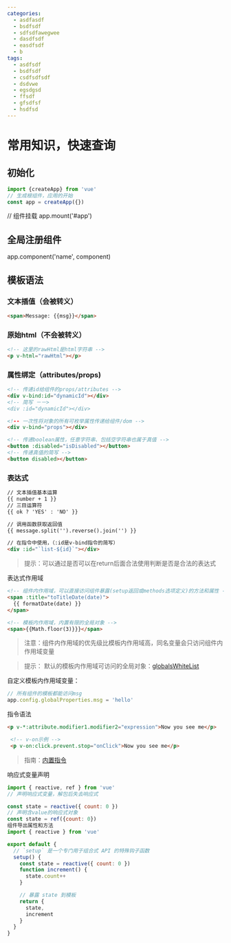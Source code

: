 ```yaml
---
categories:
  - asdfasdf
  - bsdfsdf
  - sdfsdfawegwee
  - dasdfsdf
  - easdfsdf
  - b
tags:
  - asdfsdf
  - bsdfsdf
  - csdfsdfsdf
  - dsdvwe
  - egsdgsd
  - ffsdf
  - gfsdfsf
  - hsdfsd
---
```


# 常用知识，快速查询
## 初始化
```js
import {createApp} from 'vue'
// 生成根组件，应用的开始
const app = createApp({})
```
// 组件挂载
app.mount('#app')
## 全局注册组件
app.component('name', component)
## 模板语法
### 文本插值（会被转义）
```html
<span>Message: {{msg}}</span>
```
### 原始html（不会被转义）
```html
<!-- 这里的rawHtml是html字符串 -->
<p v-html="rawHtml"></p>
```
### 属性绑定（attributes/props)
```html
<!-- 传递id给组件的props/attributes -->
<div v-bind:id="dynamicId"></div>
<!-- 简写 －－>
<div :id="dynamicId"></div>

<!-- 一次性将对象的所有可枚举属性传递给组件/dom -->
<div v-bind="props"></div>

<!-- 传递boolean属性，任意字符串、包括空字符串也属于真值 -->
<button :disabled="isDisabled"></button>
<!-- 传递真值的简写 -->
<button disabled></button>
```
### 表达式
```html
// 文本插值基本运算
{{ number + 1 }}
// 三目运算符
{{ ok ? 'YES' : 'NO' }}

// 调用函数获取返回值
{{ message.split('').reverse().join('') }}

// 在指令中使用，（:id是v-bind指令的简写）
<div :id="`list-${id}`"></div> 
```
> 提示：可以通过是否可以在return后面合法使用判断是否是合法的表达式

表达式作用域
```html
<!-- 组件内作用域，可以直接访问组件暴露(setup返回或methods选项定义)的方法和属性 -->
<span :title="toTitleDate(date)">
  {{ formatDate(date) }}
</span>

<!-- 模板内作用域，内置有限的全局对象 -->
<span>{{Math.floor(3)}}}</span>
```
> 注意：组件内作用域的优先级比模板内作用域高，同名变量会只访问组件内作用域变量

> 提示：
默认的模板内作用域可访问的全局对象：[globalsWhiteList](https://github.com/vuejs/core/blob/main/packages/shared/src/globalsWhitelist.ts#L3)

自定义模板内作用域变量：
```js
// 所有组件的模板都能访问msg
app.config.globalProperties.msg = 'hello'
```
指令语法
```html
<p v-*:attribute.modifier1.modifier2="expression">Now you see me</p>

 <!-- v-on示例 -->
 <p v-on:click.prevent.stop="onClick">Now you see me</p>
```
> 指南：[内置指令](https://cn.vuejs.org/api/built-in-directives.html)

响应式变量声明
```js
import { reactive, ref } from 'vue'
// 声明响应式变量，解包后失去响应式

const state = reactive({ count: 0 })
// 声明含value的响应式对象
const state = ref({count: 0})
组件导出属性和方法
import { reactive } from 'vue'

export default {
  // `setup` 是一个专门用于组合式 API 的特殊钩子函数
  setup() {
    const state = reactive({ count: 0 })
    function increment() {
      state.count++
    }

    // 暴露 state 到模板
    return {
      state,
      increment
    }
  }
}
```